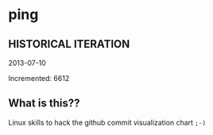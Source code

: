 # ping

## HISTORICAL ITERATION
2013-07-10

Incremented: 6612

## What is this?? 
Linux skills to hack the github commit visualization chart `;-)`
